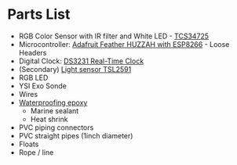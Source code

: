 # Parts List

- RGB Color Sensor with IR filter and White LED - [TCS34725](https://www.adafruit.com/product/1334)
- Microcontroller: [Adafruit Feather HUZZAH with ESP8266](https://www.adafruit.com/product/2821) - Loose Headers
- Digital Clock: [DS3231 Real-Time Clock](https://www.amazon.com/HiLetgo-AT24C32-Arduino-Without-Battery/dp/B00LX3V7F0/ref=sr_1_4?dib=eyJ2IjoiMSJ9.Av0ZT44mgzkEZLgrGYpmsc1bvAskDxukuEiBsIwEXkYxdLWe0Q6KIvzuoLQxhltJyRqJxtSy8padAvoqwb1OxemUVJV8wKLd4hxo055Yyg_SVnNOortgaevsAnooOR6hBhLRAxDo7kpeiGEpFi47hhBVTRZI6rQRbdG3bIih9c66xYbzYHHZTPko_P8uMCozWrqYzheF57gK0CkmEUKEQ6FtOhuHyOJhBBMiS5BlYCM.gnwTWDIqVmBysHMQs4MbyHxOEXera6N20qf9qNMimwI&dib_tag=se&keywords=DS3231&qid=1744839620&sr=8-4#averageCustomerReviewsAnchor) 
- (Secondary) [Light sensor TSL2591](https://www.adafruit.com/product/1980)
- RGB LED
- YSI Exo Sonde
- Wires
- [Waterproofing epoxy](https://www.loctiteproducts.com/products/central-pdp.html/loctite-epoxy-instant-mix-5min/SAP_0201OAL029U6/variation/1365868.html) 
  -  Marine sealant
  - Heat shrink
- PVC piping connectors
- PVC straight pipes (1inch diameter)
- Floats 
- Rope / line

